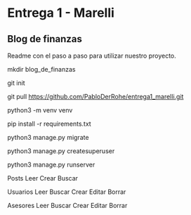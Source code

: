 # Entrega 1 - Marelli

## Blog de finanzas

Readme con el paso a paso para utilizar nuestro proyecto.

mkdir blog_de_finanzas

git init

git pull https://github.com/PabloDerRohe/entrega1_marelli.git

python3 -m venv venv

pip install -r requirements.txt

python3 manage.py migrate

python3 manage.py createsuperuser

python3 manage.py runserver

Posts
Leer
Crear
Buscar

Usuarios
Leer
Buscar
Crear
Editar
Borrar

Asesores
Leer
Buscar
Crear
Editar
Borrar